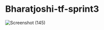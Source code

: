 # Bharatjoshi-tf-sprint3
![Screenshot (145)](https://user-images.githubusercontent.com/89116808/209193181-877e2b64-45ce-42da-aee0-44ee8393b00e.png)
